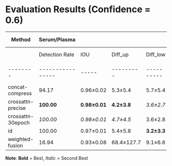 # Evaluation Results (Confidence = 0.6)

| Method | Serum/Plasma | | | | Buffy Coat | | | |
|--------|--------------|----|----|----|-----------|----|----|----|
| | Detection Rate | IOU | Diff_up | Diff_low | Detection Rate | IOU | Diff_up | Diff_low |
|--------|----------------|-----|---------|----------|----------------|-----|---------|----------|
| concat-compress | 94.17 | 0.96±0.02 | 5.3±5.4 | 5.7±5.4 | 96.11 | **0.77±0.08** | _4.4±3.2_ | **2.2±1.5** |
| crossattn-precise | **100.00** | **0.98±0.01** | **4.2±3.8** | _3.6±2.7_ | 98.61 | 0.76±0.07 | 4.6±3.2 | 2.6±1.8 |
| crossattn-30epoch | _100.00_ | _0.98±0.01_ | _4.7±4.5_ | 3.6±2.8 | _98.89_ | 0.76±0.07 | 4.6±3.1 | 2.6±2.0 |
| id | 100.00 | 0.97±0.01 | 5.4±5.8 | **3.2±3.3** | **99.72** | _0.77±0.07_ | **4.3±3.1** | _2.3±1.5_ |
| weighted-fusion | 16.94 | 0.93±0.08 | 68.4±127.7 | 9.1±6.6 | 50.28 | 0.72±0.15 | 4.5±6.9 | 3.2±4.6 |


**Note**: **Bold** = Best, _Italic_ = Second Best
